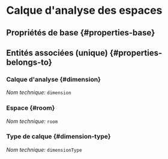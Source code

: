 # Calque d'analyse des espaces
<!--- THIS FILE IS GENERATED PLEASE DO NOT EDIT IT DIRECTLY --->



<OH code="dimensionRoom"/>


## Propriétés de base {#properties-base}



## Entités associées (unique) {#properties-belongs-to}

### Calque d'analyse {#dimension}



*Nom technique:* ```dimension```
<PH code="dimensionRoom:dimension"/>

### Espace {#room}



*Nom technique:* ```room```
<PH code="dimensionRoom:room"/>

### Type de calque {#dimension-type}



*Nom technique:* ```dimensionType```
<PH code="dimensionRoom:dimensionType"/>





